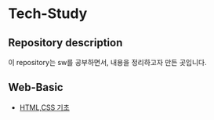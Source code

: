 # Tech-Study

## Repository description
이 repository는 sw를 공부하면서, 내용을 정리하고자 만든 곳입니다.

## Web-Basic
- [HTML,CSS 기초](https://github.com/jmParkGit/Tech-Study/blob/main/Web-Basic/HTML%2CCSS%20기초.md)
